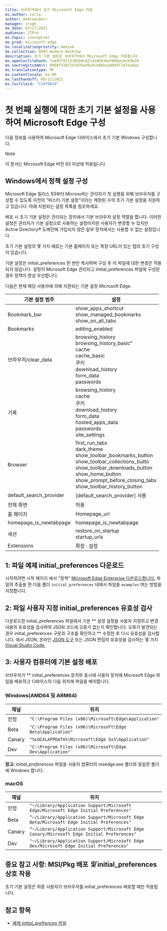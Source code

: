 ```yaml
---
title: 브라우저에서 초기 Microsoft Edge 지원
ms.author: collw
author: AndreaLBarr
manager: srugh
ms.date: 07/27/2021
audience: ITPro
ms.topic: conceptual
ms.prod: microsoft-edge
ms.localizationpriority: medium
ms.collection: M365-modern-desktop
description: 초기 기본 설정은 브라우저에서 Microsoft Edge 지원됩니다.
ms.openlocfilehash: 7a497fd2f3305b0c027a396936ef86bacbcb5b20
ms.sourcegitcommit: 8968f3107291935ed9adc84bba348d5f187eadae
ms.translationtype: MT
ms.contentlocale: ko-KR
ms.lasthandoff: 09/12/2021
ms.locfileid: "11979819"
---
```

# <a name="configure-microsoft-edge-using-initial-preferences-settings-for-the-first-run"></a>첫 번째 실행에 대한 초기 기본 설정을 사용하여 Microsoft Edge 구성

다음 정보를 사용하여 Microsoft Edge 디바이스에서 초기 기본 Windows 구성합니다.

> [!Note]
> 이 문서는 Microsoft Edge 버전 93 이상에 적용됩니다.

## <a name="configure-policy-settings-on-windows"></a>Windows에서 정책 설정 구성

Microsoft Edge 릴리스 93부터 Microsoft는 관리자가 첫 실행을 위해 브라우저를 구성할 수 있도록 이전의 "마스터 기본 설정"이라는 제한된 수의 초기 기본 설정을 지원하고 있습니다. 아래 지원되는 설정 목록을 참조하세요.  

배포 시 초기 기본 설정은 관리되는 장치에서 기본 브라우저 설정 역할을 합니다. 이러한 설정은 관리자가 기본 설정으로 사용하는 설정이지만 사용자가 변경할 수 있지만 Active Directory® 도메인에 가입되지 않은 일부 장치에서는 사용할 수 없는 설정입니다.

초기 기본 설정의 몇 가지 예로는 기본 홈페이지 또는 특정 URL이 있는 탭의 초기 구성이 있습니다.

기본 설정은 initial_preferences 한 번만 복사하며 구성 후 이 파일에 대한 변경은 적용되지 않습니다. 설정이 Microsoft Edge 관리되고 [](/deployedge/microsoft-edge-policies) initial_preferences 파일에 구성된 경우 정책이 항상 우선합니다.

다음은 현재 해당 사용자에 의해 지원되는 기본 설정 Microsoft Edge.

| 기본 설정 범주 | 설정 |
| - | - |
| Bookmark_bar | show_apps_shortcut<br>show_managed_bookmarks<br>show_on_all_tabs |
| Bookmarks | editing_enabled |
| 브라우저/clear_data | browsing_history<br>browsing_history_basic"<br>cache<br>cache_basic<br>쿠키<br>download_history<br>form_data<br>passwords |
| 기록 | browsing_history<br>cache<br>쿠키<br>download_history<br>form_data<br>hosted_apps_data<br>passwords<br>site_settings |
| Browser | first_run_tabs<br>dark_theme<br>show_toolbar_bookmarks_button<br>show_toolbar_collections_butto<br>show_toolbar_downloads_button<br>show_home_button<br>show_prompt_before_closing_tabs<br>show_toolbar_history_button |
| default_search_provider | [default_search_provider] 사용 |
| 전체 화면 | 허용 |
| 홈 페이지 | Homepage_url |
| homepage_is_newtabpage | homepage_is_newtabpage |
| 세션 | restore_on_startup<br>startup_urls |
| Extensions | 확장 : 설정 |

## <a name="1-download-an-example-initial_preferences-file"></a>1: 파일 예제 initial_preferences 다운로드

시작하려면 시작 페이지 에서 "정책" [Microsoft Edge Enterprise 다운로드합니다.](https://www.microsoft.com/edge/business/download) 파일의 추출을 한 다음 폴더 `initial_preferences` 내에서 파일을 `examples` 여는 방법을 지정합니다.

## <a name="2-customize-and-validate-the-initial_preferences-file"></a>2: 파일 사용자 지정 initial_preferences 유효성 검사

다운로드한 initial_preferences 파일에서 기본 ** 설정 설정을 사용자 지정하고 변경 내용의 유효성을 검사하여 JSON 코드에 오류가 없는지 확인합니다. 오류가 발견되는 경우 initial_preferences 구문과 구조를 확인하고 ** 수정한 후 다시 유효성을 검사합니다. 에서 JSON, 온라인 [JSON 도구](https://jsonformatter.org/) 또는 JSON 편집의 유효성을 검사하는 몇 가지 [Visual Studio Code.](https://code.visualstudio.com/docs/languages/json)

## <a name="3-deploy-preferences-to-users-computer"></a>3: 사용자 컴퓨터에 기본 설정 배포

브라우저가 ** initial_preferences 장치와 동시에 사용자 장치에 Microsoft Edge 파일을 배포하고 디바이스의 다음 위치에 파일을 배치합니다.

### <a name="windows-amd64-and-arm64"></a>Windows(AMD64 및 ARM64)

| 채널 | 위치 |
| - | - |
| 안정 | `"C:\Program Files (x86)\Microsoft\Edge\Application"` |
| Beta | `"C:\Program Files (x86)\Microsoft\Edge Beta\Application"` |
|Canary | `"%LOCALAPPDATA%\Microsoft\Edge SxS\Application"` |
| Dev | `"C:\Program Files (x86)\Microsoft\Edge Dev\Application"` |

**참고:** *initial_preferences* 파일을 사용자 컴퓨터의 msedge.exe 폴더와 동일한 폴더에 Windows 합니다.  

### <a name="macos"></a>macOS

| 채널 | 위치 |
| - | - |
| 안정 | `"~/Library/Application Support/Microsoft Edge/Microsoft Edge Initial Preferences"` |
| Beta | `“~/Library/Application Support/Microsoft Edge Beta/Microsoft Edge Initial Preferences"` |
| Canary | `“~/Library/Application Support/Microsoft Edge Canary/Microsoft Edge Initial Preferences"` |
| Dev | `"~/Library/Application Support/Microsoft Edge Dev/Microsoft Edge Initial Preferences"` |

## <a name="important-notes-msi--pkg-deployment-and-initial_preferences-interaction"></a>중요 참고 사항: MSI/Pkg 배포 *및* initial_preferences 상호 작용

초기 기본 설정은 최종 사용자가 브라우저를 initial_preferences 배포할 때만 적용됩니다.  

## <a name="see-also"></a>참고 항목

- [예제 *initial_prefrences* 파일](https://www.microsoft.com/edge/business/download)
